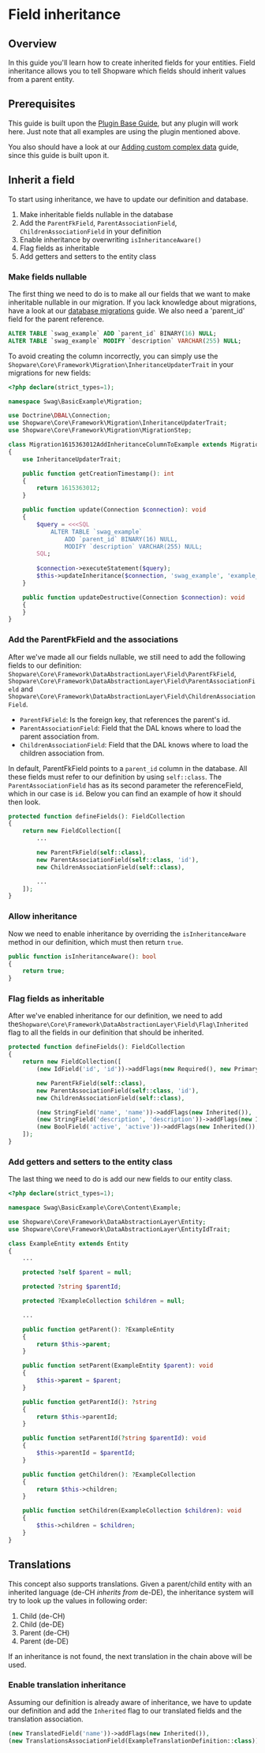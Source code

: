 # Field inheritance

## Overview

In this guide you'll learn how to create inherited fields for your entities. Field inheritance allows you to tell Shopware which fields should inherit values from a parent entity.

## Prerequisites

This guide is built upon the [Plugin Base Guide](../../plugin-base-guide), but any plugin will work here. Just note that all examples are using the plugin mentioned above.

You also should have a look at our [Adding custom complex data](add-custom-complex-data) guide, since this guide is built upon it.

## Inherit a field

To start using inheritance, we have to update our definition and database.

1. Make inheritable fields nullable in the database
1. Add the `ParentFkField`, `ParentAssociationField`, `ChildrenAssociationField` in your definition
1. Enable inheritance by overwriting `isInheritanceAware()`
1. Flag fields as inheritable
1. Add getters and setters to the entity class

### Make fields nullable

The first thing we need to do is to make all our fields that we want to make inheritable nullable in our migration. If you lack knowledge about migrations, have a look at our [database migrations](../../plugin-fundamentals/database-migrations) guide. We also need a 'parent_id' field for the parent reference.

```sql
ALTER TABLE `swag_example` ADD `parent_id` BINARY(16) NULL;
ALTER TABLE `swag_example` MODIFY `description` VARCHAR(255) NULL;
```

To avoid creating the column incorrectly, you can simply use the `Shopware\Core\Framework\Migration\InheritanceUpdaterTrait` in your migrations for new fields:

<CodeBlock title="<plugin root>/src/Migration/Migration1615363012AddInheritanceColumnToExample.php">

```php
<?php declare(strict_types=1);

namespace Swag\BasicExample\Migration;

use Doctrine\DBAL\Connection;
use Shopware\Core\Framework\Migration\InheritanceUpdaterTrait;
use Shopware\Core\Framework\Migration\MigrationStep;

class Migration1615363012AddInheritanceColumnToExample extends MigrationStep
{
    use InheritanceUpdaterTrait;

    public function getCreationTimestamp(): int
    {
        return 1615363012;
    }

    public function update(Connection $connection): void
    {
        $query = <<<SQL
            ALTER TABLE `swag_example` 
                ADD `parent_id` BINARY(16) NULL,
                MODIFY `description` VARCHAR(255) NULL;
        SQL;
        
        $connection->executeStatement($query);
        $this->updateInheritance($connection, 'swag_example', 'example_field');
    }

    public function updateDestructive(Connection $connection): void
    {
    }
}
```

</CodeBlock>

### Add the ParentFkField and the associations

After we've made all our fields nullable, we still need to add the following fields to our definition: `Shopware\Core\Framework\DataAbstractionLayer\Field\ParentFkField`, `Shopware\Core\Framework\DataAbstractionLayer\Field\ParentAssociationField` and `Shopware\Core\Framework\DataAbstractionLayer\Field\ChildrenAssociationField`.

* `ParentFkField`: Is the foreign key, that references the parent's id.
* `ParentAssociationField`: Field that the DAL knows where to load the parent association from.
* `ChildrenAssociationField`: Field that the DAL knows where to load the children association from.

In default, ParentFkField points to a `parent_id` column in the database. All these fields must refer to our definition by using `self::class`. The `ParentAssociationField` has as its second parameter the referenceField, which in our case is `id`. Below you can find an example of how it should then look.

<CodeBlock title="<plugin root>/src/Core/Content/Example/ExampleDefinition.php">

```php
protected function defineFields(): FieldCollection
{
    return new FieldCollection([
        ...

        new ParentFkField(self::class),
        new ParentAssociationField(self::class, 'id'),
        new ChildrenAssociationField(self::class),

        ...
    ]);
}
```

</CodeBlock>

### Allow inheritance

Now we need to enable inheritance by overriding the `isInheritanceAware` method in our definition, which must then return `true`.

<CodeBlock title="<plugin root>/src/Core/Content/Example/ExampleDefinition.php">

```php
public function isInheritanceAware(): bool
{
    return true;
}
```

</CodeBlock>

### Flag fields as inheritable

After we've enabled inheritance for our definition, we need to add the`Shopware\Core\Framework\DataAbstractionLayer\Field\Flag\Inherited` flag to all the fields in our definition that should be inherited.

<CodeBlock title="<plugin root>/src/Core/Content/Example/ExampleDefinition.php">

```php
protected function defineFields(): FieldCollection
{
    return new FieldCollection([
        (new IdField('id', 'id'))->addFlags(new Required(), new PrimaryKey()),

        new ParentFkField(self::class),
        new ParentAssociationField(self::class, 'id'),
        new ChildrenAssociationField(self::class),

        (new StringField('name', 'name'))->addFlags(new Inherited()),
        (new StringField('description', 'description'))->addFlags(new Inherited()),
        (new BoolField('active', 'active'))->addFlags(new Inherited()),
    ]);
}
```

</CodeBlock>

### Add getters and setters to the entity class

The last thing we need to do is add our new fields to our entity class.

<CodeBlock title="<plugin root>/src/Core/Content/Example/ExampleEntity.php">

```php
<?php declare(strict_types=1);

namespace Swag\BasicExample\Core\Content\Example;

use Shopware\Core\Framework\DataAbstractionLayer\Entity;
use Shopware\Core\Framework\DataAbstractionLayer\EntityIdTrait;

class ExampleEntity extends Entity
{
    ...

    protected ?self $parent = null;

    protected ?string $parentId;

    protected ?ExampleCollection $children = null;

    ...

    public function getParent(): ?ExampleEntity
    {
        return $this->parent;
    }

    public function setParent(ExampleEntity $parent): void
    {
        $this->parent = $parent;
    }

    public function getParentId(): ?string
    {
        return $this->parentId;
    }

    public function setParentId(?string $parentId): void
    {
        $this->parentId = $parentId;
    }

    public function getChildren(): ?ExampleCollection
    {
        return $this->children;
    }

    public function setChildren(ExampleCollection $children): void
    {
        $this->children = $children;
    }
}
```

</CodeBlock>

## Translations

This concept also supports translations. Given a parent/child entity with an inherited language \(de-CH _inherits from_ de-DE\), the inheritance system will try to look up the values in following order:

1. Child \(de-CH\)
1. Child \(de-DE\)
1. Parent \(de-CH\)
1. Parent \(de-DE\)

If an inheritance is not found, the next translation in the chain above will be used.

### Enable translation inheritance

Assuming our definition is already aware of inheritance, we have to update our definition and add the `Inherited` flag to our translated fields and the translation association.

```php
(new TranslatedField('name'))->addFlags(new Inherited()),
(new TranslationsAssociationField(ExampleTranslationDefinition::class))->addFlags(new Inherited()),
```
